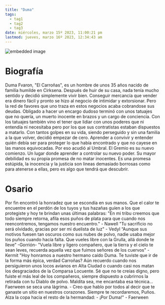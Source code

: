 ```yaml
---
title: "Duma"
tags:
  - tag1
  - tag2
  - tag3
date: miércoles, marzo 15º 2023, 11:00:21 pm
lastmod: jueves, marzo 16º 2023, 12:34:43 am
---
```


![embedded image](https://assets.legendkeeper.com/0f214a4d-4133-4327-babf-ab91a431ccc8.jpeg "Attachment")

# Biografía

Duma Fvaron, "El Carroñas", es un hombre de unos 35 años nacido de familía humilde en Cirksena. Después de huir de su casa, nada tenía mucho sentido y decidió simplemente vivir bien. Conseguir mercancía que vender era dinero fácil y pronto se hizo al negocio de intimidar y extorsionar. Pero la red de favores que uno traza en estos negocios acaba cobrandose sus deudas. Obligado a hacer un encargo dudoso terminó con unos tatuajes que no quería, un muerto inocente en brazos y un cargo de conciencia. Con los tatuajes también vino el tener que lidiar con unos poderes que ni entendía ni necesitaba pero por los que sus contratistas estaban dispuestos a matarlo. Con tantos golpes en su vida, siendo perseguido y sin una familia a la que volver, decidió empezar de cero. Aprender a convivir y entender quién debía ser para proteger lo que había encontrado y que no cayese en las manos equivocadas. Por eso acudió al Umbral. El Gremio es su nuevo comienzo. Un lugar donde aprender a controlar su nuevo poder. Su mayor debilidad es su propia promesa de no matar inocentes. Es una promesa estúpida, la inocencia y la justicia son lineas demasiado borrosas como para atenerse a ellas, pero es algo que tendrá que descubrir.

# Osario

Por fin encontró la honradez que se escondía en sus manos. Que el calor te encuentre en el perdón de los tuyos y tus hazañas guíen a los que protegiste y hoy te brindan unas últimas palabras: "En mi tribu creemos que todo siempre retorna, afila esos puños de plata para que cuando nos reencontremos, tengamos nuestro encuentro." - Nawell "Tu sacrificio no será olvidado, gracias por ser mi duelista de luz" - Vedyl “Aunque sus motivos fuesen tan oscuros como sus nubes de polvo, nadie usaba mejor los puños cuando hacía falta. Que vueles libre con la Grulla, allá donde te lleve” -Gorrión- "Vuela libre y ligero compañero, que la tierra y el cielo te sean leves, recuerda aquella vez que fuimos señores de los cuervos" - Kermit "Hoy honramos a nuestro hermano caído Duma. Te tuviste que ir de la forma más épica, verdad Carroñas? Aún recuerdo cuando nos persiguieron unos locos avianos en Alta Ciudad o cuando casi nos matan los desgraciados de la Comparsa Locuente. Sé que no te creías digno, pero fuiste el más leal de los compañeros, siempre dispuesto a cubrirnos la retirada con tu Diablo de polvo. Maldita sea, me encantaba esa técnica... Faerween se seca una lágrima. - Creo que hablo por todos al decir que te ganaste un sitio en nuestros corazones. Siempre te recordaremos, Puños. Alza la copa hacia el resto de la hermandad: - ¡Por Duma!" - Faerween
